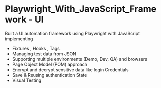 # Playwright_With_JavaScript_Framework - UI 
Built a UI automation framework using Playwright with JavaScript implementing 
- Fixtures , Hooks , Tags
- Managing test data from JSON
- Supporting multiple environments (Demo, Dev, QA) and browsers
- Page Object Model (POM) approach
- Encrypt and decrypt sensitive data like login Credentials
- Save & Reusing authentication State
- Visual Testing
